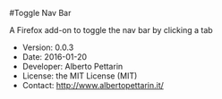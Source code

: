 #Toggle Nav Bar

A Firefox add-on to toggle the nav bar by clicking a tab

* Version: 0.0.3
* Date: 2016-01-20
* Developer: Alberto Pettarin
* License: the MIT License (MIT)
* Contact: http://www.albertopettarin.it/

